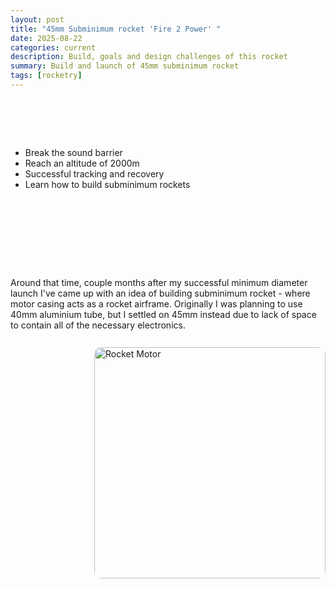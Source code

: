 ```yaml
---
layout: post
title: "45mm Subminimum rocket 'Fire 2 Power' "
date: 2025-08-22
categories: current
description: Build, goals and design challenges of this rocket
summary: Build and launch of 45mm subminimum rocket
tags: [rocketry]
---
```


# <span style="color:#fff;">Goals</span>

- Break the sound barrier
- Reach an altitude of 2000m
- Successful tracking and recovery
- Learn how to build subminimum rockets

<br><br>

# <span style="color:#fff;">Fall 2024</span>
Around that time, couple months after my successful minimum diameter launch I've came up with an idea of building subminimum rocket - where 
motor casing acts as a rocket airframe. Originally I was planning to use 40mm aluminium tube, but I settled on 45mm instead due to lack of 
space to contain all of the necessary electronics.
<br><br>
<img src="{{ site.baseurl }}/assets2/images/motor.jpg" 
     alt="Rocket Motor" 
     style="float:right; height:370px; border-radius:12px; margin:10px 0 10px 20px;" />